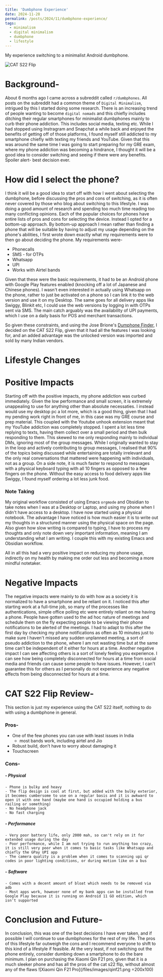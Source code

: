 ```yaml
---
title: 'Dumbphone Experience'
date: 2024-11-28
permalink: /posts/2024/11/dumbphone-experience/
tags:
  - minimalism
  - digital minimalism
  - dumbphone
  - lifestyle
---
```

My experience switching to a minimalist Android dumbphone.

![CAT S22 Flip]()

Background-
======
About 6 months ago I came across a subreddit called `r/dumbphones`. All posts on the subreddit had a common theme of `Digital Minimalism`, intrigued by this I started doing some research. There is an increasing trend of people wanting to become `digital nomads` and this chiefly includes ditching their regular smartphones for minimalist dumbphones mainly to curb their phone addiction. This includes social media, texting etc. While I had stopped using Instragram and Snapchat a while back and enjoyed the benefits of getting off of those platforms, I found myself still addicted to my smartphone chiefly with texting my friends and YouTube. Given that this was around the same time I was going to start preparing for my GRE exam, where my phone addiction was becoming a hindrance, I thought it will be a good idea to consider switching and seeing if there were any benefits. Spoiler alert- best decision ever.

How did I select the phone?
======
I think it will be a good idea to start off with how I went about selecting the dumbphone, before discussing the pros and cons of switching, as it is often never covered by those who blog about switching to this lifestyle. I was doing a good amount of research and spending too much time reading too many conflicting opinions. Each of the popular choices for phones have entire lists of pros and cons for selecting the device. Instead I opted for a bottom-up approach. By bottom-up approach I mean rather than finding a phone that will be suitable by having to adjust my usage depending on the phone's abilities, I first wrote down exactly what my requirements were to then go about deciding the phone. 
My requirements were-
- Phonecalls
- SMS - for OTPs
- Whatsapp
- UPI
- Works with Airtel bands

Given that these were the basic requirements, it had to be an Android phone with Google Play features enabled (knocking off a lot of Japanese and Chinese phones). I wasn't even interested in actually using Whatsapp on the phone, rather to just be activated on a phone so I can link it to the web version and use it on my Desktop. The same goes for all delivery apps like Swiggy, Blinkit etc, I could use the web versions by logging in with OTPs sent via SMS. The main catch arguably was the availability of UPI payments, which I use on a daily basis for POS and merchant transactions.

So given these constraints, and using the Jose Brione's [Dumphone Finder](https://dumbphones.pory.app/), I decided on the CAT S22 Flip, given that it had all the features I was looking for, and an added advantage was the unlocked version was imported and sold by many Indian vendors.


Lifestyle Changes
======

# Positive Impacts

Starting off with the positive impacts, my phone addiction was curbed immediately. Given the low performance and small screen, it is extremely unappealing to use for anything other than absolute necessaties. I instead would use my desktop pc a lot more, which is a good thing, given that I had my pending work right in front of me, in this case was my GRE course and prep material. This coupled with the Youtube unhook extension meant that my YouTube addiction was completely stopped. I spent a lot less time replying to texts, having them collect over a small period and then bulk responding to them. This skewed to me only responding mainly to individual DMs, ignoring most of the group messages. While I originally wanted to stay in the loop and actively contributing to group messages, I realised that 90% of the topics being discussed while entertaining are totally irrelevant and the only real conversations that mattered were happening with individuals, not as a group. On a side note, it is much faster to respond to messages with a physical keyboard typing with all 10 fingers as opposed to a few fingers on the phone. Without the easy access to food delivery apps like Swiggy, I found myself ordering a lot less junk food.

### Note Taking
My original workflow consisted of using Emacs `orgmode` and Obsidian to take notes when I was at a Desktop or Laptop, and using my phone when I didn't have access to a desktop. I have now started using a physical notebook. The advantage I have noticed is how much easier it is to write out my thoughts in a structured manner using the physical space on the page. Also given how slow writing is compared to typing, I have to process my thoughts and only note down very important information, meaning I am understanding what I am writing. I couple this with my existing Emacs and Obsidian workflow. 

All in all this had a very positive impact on reducing my phone usage, indirectly on my health by making me order out less and becoming a more mindful notetaker. 

# Negative Impacts
The negative impacts were mainly to do with how as a society it is normalized to have a smartphone and be reliant on it. I noticed this after starting work at a full-time job, so many of the processes like authentications, simple office polling etc were entirely reliant on me having a phone.
People have gotten used to the ad hoc nature of meetings and schedule them on the fly expecting people to be viewing their phone notifications to be alerted of the meetings. I had to adapt to this after the first day by checking my phone notifications as often as 10 minutes just to make sure I haven't missed any sudden unplanned meeting, a sort of pseudo addiction to the phone, where I am not wasting time but at the same time can't be independent of it either for hours at a time. Another negative impact I can see affecting others is a sort of lonely feeling you experience. I can see how being completely disconnected for hours at a time from social media and friends can cause some people to have issues. However, I can't guarantee this for others as I personally do not experience any negative effects from being disconnected for hours at a time.   

# CAT S22 Flip Review-
This section is just my experience using the CAT S22 itself, nothing to do with using a dumbphone in general.

### Pros-
- One of the few phones you can use with least issues in India
	- most bands work, including airtel and Jio
- Robust build, don't have to worry about damaging it
- Touchscreen

### Cons-
##### - Physical
	- Phone is bulky and heavy
	- The flip design is cool at first, but added with the bulky exterior, it becomes cumbersome to use on a regular basis and it is awkward to open it with one hand (maybe one hand is occupied holding a bus railing or something)
	- No headphone jack
	- No fast charging
##### - Performance
	- Very poor battery life, only 2000 mah, so can't rely on it for extended usage during the day
	- Poor performance, while I am not trying to run anything too crazy, it is still very poor when it comes to basic tasks like Whatsapp and chiefly the GPay UPI app
	- The camera quality is a problem when it comes to scanning upi qr codes in poor lighting conditions, or during motion like on a bus
##### - Software 
	- Comes with a decent amount of bloat which needs to be removed via adb
	- Most apps work, however none of my bank apps can be installed from Google Play because it is running on Android 11 GO edition, which isn't supported

Conclusion and Future-
======
In conclusion, this was one of the best decisions I have ever taken, and if possible I will continue to use dumbphones for the rest of my life. The pros of this lifestyle far outweigh the cons and I recommend everyone to shift to this kind of a lifestyle if feasible. At the very least, if not switching out the phone entirely, consider dumbing down a smartphone to do the bare minimum. I plan on purchasing the Xiaomi Qin F21 pro, given that it is a much sleeker phone and has all the pros of the cat s22 flip, without almost any of the flaws
![Xiaomi Qin F21 Pro](/files/images/qinf21.png =200x100)
